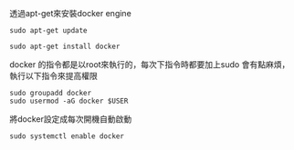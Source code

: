 透過apt-get來安裝docker engine

<pre><code>sudo apt-get update

sudo apt-get install docker</code></pre>

docker 的指令都是以root來執行的，每次下指令時都要加上sudo 會有點麻煩，執行以下指令來提高權限

<pre><code>sudo groupadd docker
sudo usermod -aG docker $USER</code></pre>

將docker設定成每次開機自動啟動
<pre><code>sudo systemctl enable docker</code></pre>
